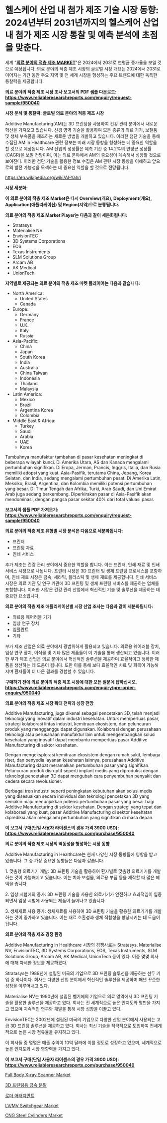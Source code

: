 <p><h1>헬스케어 산업 내 첨가 제조 기술 시장 동향: 2024년부터 2031년까지의 헬스케어 산업 내 첨가 제조 시장 통찰 및 예측 분석에 초점을 맞춘다.</h1></p><p>세계 "<strong><a href="https://www.reliableresearchreports.com/additive-manufacturing-in-healthcare-r950040">의료 분야의 적층 제조 MARKET</a></strong>"은 2024에서 2031로 연평균 증가율을 보일 것으로 예상됩니다. 의료 분야의 적층 제조 시장의 글로벌 시장 개요는 2024에서 2031로 이어지는 기간 동안 주요 지역 및 전 세계 시장을 형성하는 주요 트렌드에 대한 독특한 통찰력을 제공합니다.</p>
<p><strong>의료 분야의 적층 제조 시장 조사 보고서의 PDF 샘플 다운로드: <a href="https://www.reliableresearchreports.com/enquiry/request-sample/950040">https://www.reliableresearchreports.com/enquiry/request-sample/950040</a></strong></p>
<p><strong>시장 분석 및 통찰력: 글로벌 의료 분야의 적층 제조 시장</strong></p>
<p><p>Additive Manufacturing(AM)는 3D 프린팅을 사용하여 건강 관리 분야에서 새로운 혁신을 가져오고 있습니다. 신경 영역 기술을 활용하여 모든 종류의 의료 기기, 보철품 및 생체 부속품을 제조하는 새로운 방법을 개발하고 있습니다. 이러한 첨단 기술을 통해 수집된 AM in Healthcare 관련 정보는 미래 시장 동향을 형성하는 데 중요한 역할을 할 것으로 예상됩니다. AM 산업의 성장률은 예측 기간 중 14.2%의 연평균 성장률(CAGR)을 보일 전망이며, 이는 의료 분야에서 AM의 중요성이 계속해서 성장할 것으로 보여진다. 이러한 첨단 기술을 활용한 정보 수집은 AM 관련 시장 동향을 이해하고 앞으로의 발전 가능성을 모색하는 데 중요한 역할을 할 것으로 전망됩니다.</p></p>
<p><a href="%7CAUTHORITHY_DOMAIN_URL%7C">https://en.wikipedia.org/wiki/Al-Yahri</a></p>
<p><strong>시장 세분화:</strong></p>
<p><strong>이 의료 분야의 적층 제조 Market은 다시 Overview(개요), Deployment(개요), Application(애플리케이션) 및 Region(지역)으로 분류됩니다.</strong></p>
<p><strong>의료 분야의 적층 제조 Market Player는 다음과 같이 세분화됩니다:</strong></p>
<p><ul><li>Stratasys</li><li>Materialise NV</li><li>EnvisionTEC</li><li>3D Systems Corporations</li><li>EOS</li><li>Texas Instruments</li><li>SLM Solutions Group</li><li>Arcam AB</li><li>AK Medical</li><li>UnionTech</li></ul></p>
<p><strong>지역별로 제공되는 의료 분야의 적층 제조 마켓 플레이어는 다음과 같습니다:</strong></p>
<p><ul>
    <li>
        North America:
        <ul>
            <li>United States</li>
            <li>Canada</li>
        </ul>
    </li>
    <li>
        Europe:
        <ul>
            <li>Germany</li>
            <li>France</li>
            <li>U.K.</li>
            <li>Italy</li>
            <li>Russia</li>
        </ul>
    </li>
    <li>
        Asia-Pacific:
        <ul>
            <li>China</li>
            <li>Japan</li>
            <li>South Korea</li>
            <li>India</li>
            <li>Australia</li>
            <li>China Taiwan</li>
            <li>Indonesia</li>
            <li>Thailand</li>
            <li>Malaysia</li>
        </ul>
    </li>
    <li>
        Latin America:
        <ul>
            <li>Mexico</li>
            <li>Brazil</li>
            <li>Argentina Korea</li>
            <li>Colombia</li>
        </ul>
    </li>
    <li>
        Middle East & Africa:
        <ul>
            <li>Turkey</li>
            <li>Saudi</li>
            <li>Arabia</li>
            <li>UAE</li>
            <li>Korea</li>
        </ul>
    </li>
    </ul></p>
<p><p>Tumbuhnya manufaktur tambahan di pasar kesehatan meningkat di beberapa wilayah kunci. Di Amerika Utara, AS dan Kanada mengalami pertumbuhan signifikan. Di Eropa, Jerman, Prancis, Inggris, Italia, dan Rusia memiliki adopsi yang kuat. Asia-Pasifik, terutama China, Jepang, Korea Selatan, dan India, sedang mengalami pertumbuhan pesat. Di Amerika Latin, Meksiko, Brasil, Argentina, dan Kolombia memiliki potensi pertumbuhan yang besar. Di Timur Tengah dan Afrika, Turki, Arab Saudi, dan Uni Emirat Arab juga sedang berkembang. Diperkirakan pasar di Asia-Pasifik akan mendominasi, dengan pangsa pasar sekitar 40% dari total valuasi pasar.</p></p>
<p><strong>보고서의 샘플 PDF 가져오기: <a href="https://www.reliableresearchreports.com/enquiry/request-sample/950040">https://www.reliableresearchreports.com/enquiry/request-sample/950040</a></strong></p>
<p><strong>의료 분야의 적층 제조 유형별 시장 분석은 다음으로 세분화됩니다:</strong></p>
<p><ul><li>프린터</li><li>프린팅 자료</li><li>인쇄 서비스</li></ul></p>
<p><p>추가 제조는 건강 관리 분야에서 중요한 역할을 합니다. 이는 프린터, 인쇄 재료 및 인쇄 서비스 시장으로 나뉩니다. 프린터 시장은 3D 프린터 및 생체 프린팅 프로세스를 포함하며, 인쇄 재료 시장은 금속, 세라믹, 플라스틱 및 생체 재료를 제공합니다. 인쇄 서비스 시장은 의료 기관 및 연구 기관에 3D 프린팅 및 생체 프린팅 서비스를 제공하는 업체를 포함합니다. 이러한 시장은 건강 관리 산업에서 혁신적인 기술 및 솔루션을 제공하는 데 중요한 요소입니다.</p></p>
<p><strong>의료 분야의 적층 제조 애플리케이션별 시장 산업 조사는 다음과 같이 세분화됩니다:</strong></p>
<p><ul><li>의료용 웨어러블 기기</li><li>임상 연구 장치</li><li>임플란트</li><li>기타</li></ul></p>
<p><p>부가 제조 산업은 의료 분야에서 광범위하게 활용되고 있습니다. 의료용 웨어러블 장치, 임상 연구 장치, 이식물 및 기타 많은 제품들이 이 기술을 통해 생산되고 있습니다. 이러한 부가 제조 산업은 의료 분야에서 혁신적인 솔루션을 제공하며 효율적이고 정확한 제품을 생산하는 데 도움이 됩니다. 또한 이를 통해 보다 효율적인 치료 및 회복이 가능해지며 환자들이 더 나은 결과를 경험할 수 있습니다.</p></p>
<p><strong>구매하기 전에 의료 분야의 적층 제조 시장에 대한 모든 질문에 답하십시오. <a href="https://www.reliableresearchreports.com/enquiry/pre-order-enquiry/950040">https://www.reliableresearchreports.com/enquiry/pre-order-enquiry/950040</a></strong></p>
<p><strong>의료 분야의 적층 제조 시장 확대 전략과 성장 전망</strong></p>
<p><p>Additive Manufacturing, juga dikenal sebagai pencetakan 3D, telah menjadi teknologi yang inovatif dalam industri kesehatan. Untuk memperluas pasar, strategi kolaborasi lintas industri, kemitraan ekosistem, dan peluncuran produk yang mengganggu dapat digunakan. Kolaborasi dengan perusahaan teknologi atau perusahaan manufaktur lain untuk mengembangkan solusi kesehatan yang inovatif dapat membantu memperluas pasar Additive Manufacturing di sektor kesehatan.</p><p>Dengan mengeksplorasi kemitraan ekosistem dengan rumah sakit, lembaga riset, dan penyedia layanan kesehatan lainnya, perusahaan Additive Manufacturing dapat meramalkan pertumbuhan pasar yang signifikan. Peluncuran produk disruptif seperti implant medis yang diproduksi dengan teknologi pencetakan 3D dapat mengubah cara penyembuhan penyakit dan cedera secara revolusioner.</p><p>Berbagai tren industri seperti peningkatan kebutuhan akan solusi medis yang disesuaikan secara individual dan teknologi pencetakan 3D yang semakin maju menunjukkan potensi pertumbuhan pasar yang besar bagi Additive Manufacturing di sektor kesehatan. Dengan strategi yang tepat dan kolaborasi yang kuat, pasar Additive Manufacturing di sektor kesehatan diprediksi akan mengalami pertumbuhan yang signifikan di masa depan.</p></p>
<p><strong>이 보고서 구매(단일 사용자 라이센스의 경우 가격 3900 USD): <a href="https://www.reliableresearchreports.com/purchase/950040">https://www.reliableresearchreports.com/purchase/950040</a></strong></p>
<p><strong>의료 분야의 적층 제조 시장의 역동성을 형성하는 시장 동향</strong></p>
<p><p>Additive Manufacturing in Healthcare는 현재 다양한 시장 동향들에 영향을 받고 있습니다. 그 중 가장 중요한 동향들은 다음과 같습니다.</p><p>1. 맞춤형 의료기기 개발: 3D 프린팅 기술을 활용하여 환자별로 맞춤형 의료기기를 개발하는 것이 가능해지고 있습니다. 이는 치아 보철물, 의료용 부품 등을 제작할 때 많은 혜택을 줍니다.</p><p>2. 임상 시험에의 증가: 3D 프린팅 기술을 사용한 의료기기가 안전하고 효과적임이 입증되면서 임상 시험에 사용되는 제품이 늘어나고 있습니다.</p><p>3. 생체재료 사용 증가: 생체재료를 사용하여 3D 프린팅 기술을 활용한 의료기기를 개발하는 것이 증가하고 있습니다. 이는 재료 호환성과 생체 적합성을 향상시키는 데 도움이 됩니다.</p></p>
<p><strong>의료 분야의 적층 제조 경쟁 환경</strong></p>
<p><p>Additive Manufacturing in Healthcare 시장의 경쟁사로는 Stratasys, Materialise NV, EnvisionTEC, 3D Systems Corporations, EOS, Texas Instruments, SLM Solutions Group, Arcam AB, AK Medical, UnionTech 등이 있다. 이중 몇몇 회사에 대해 자세한 정보를 제공하겠다.</p><p>Stratasys는 1989년에 설립된 미국의 기업으로 3D 프린팅 솔루션을 제공하는 선두 기업 중 하나이다. 회사는 다양한 산업 분야에서 혁신적인 솔루션을 제공하며 매년 꾸준한 성장을 이루어내고 있다.</p><p>Materialise NV는 1990년에 설립된 벨기에의 기업으로 의료 영역에서 3D 프린팅 기술을 활용한 솔루션을 제공하고 있다. 회사는 전 세계적으로 높은 인지도와 평판을 가지고 있으며 지속적인 연구와 개발을 통해 시장 성장을 이끌고 있다.</p><p>EnvisionTEC는 2002년에 설립된 미국의 기업으로 다양한 산업 분야에서 사용되는 고급 3D 프린팅 솔루션을 제공하고 있다. 회사는 최신 기술을 적극적으로 도입하여 전세계적으로 높은 시장 점유율을 유지하고 있다.</p><p>이 회사들 중 몇몇은 매출 수익이 10억 달러에 이를 정도로 성장하고 있으며, 세계적으로 높은 인지도와 시장 영향력을 가지고 있다.</p></p>
<p><strong>이 보고서 구매(단일 사용자 라이센스의 경우 가격 3900 USD): <a href="https://www.reliableresearchreports.com/purchase/950040">https://www.reliableresearchreports.com/purchase/950040</a></strong></p>
<p><p><a href="https://github.com/marthawweekle/Market-Research-Report-List-2/blob/main/full-body-x-ray-scanner-market.md">Full Body X-ray Scanner Market</a></p><p><a href="https://github.com/LuckeyCorbin/Market-Research-Report-List-2/blob/main/136520871872.md">3D 프린팅용 금속 분말</a></p><p><a href="https://github.com/shampaakter36/Market-Research-Report-List-2/blob/main/357501071871.md">로더 어태치먼트</a></p><p><a href="https://github.com/HenrietteMills1/Market-Research-Report-List-2/blob/main/lvmv-switchgear-market.md">LV/MV Switchgear Market</a></p><p><a href="https://github.com/alexxisgm/Market-Research-Report-List-1/blob/main/cng-steel-cylinders-market.md">CNG Steel Cylinders Market</a></p></p>